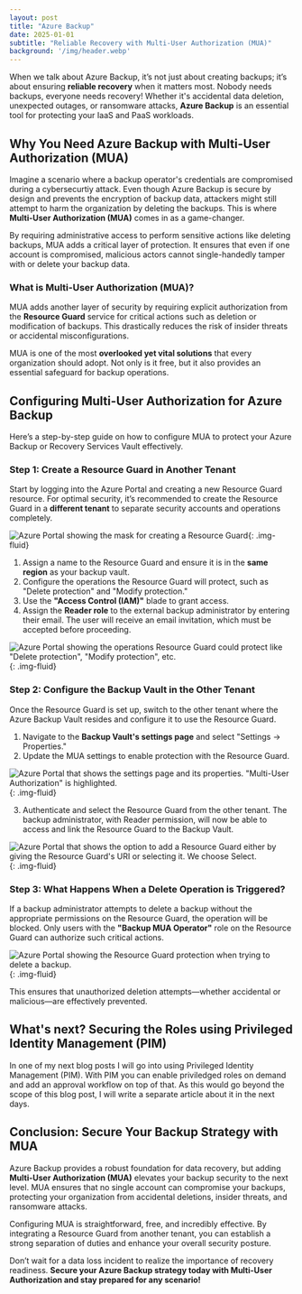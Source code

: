 ```yaml
---
layout: post
title: "Azure Backup"
date: 2025-01-01
subtitle: "Reliable Recovery with Multi-User Authorization (MUA)"
background: '/img/header.webp'
---
```


When we talk about Azure Backup, it’s not just about creating backups; it’s about ensuring **reliable recovery** when it matters most. Nobody needs backups, everyone needs recovery! Whether it's accidental data deletion, unexpected outages, or ransomware attacks, **Azure Backup** is an essential tool for protecting your IaaS and PaaS workloads.

## Why You Need Azure Backup with Multi-User Authorization (MUA)

Imagine a scenario where a backup operator's credentials are compromised during a cybersecurtiy attack. Even though Azure Backup is secure by design and prevents the encryption of backup data, attackers might still attempt to harm the organization by deleting the backups. This is where **Multi-User Authorization (MUA)** comes in as a game-changer.

By requiring administrative access to perform sensitive actions like deleting backups, MUA adds a critical layer of protection. It ensures that even if one account is compromised, malicious actors cannot single-handedly tamper with or delete your backup data.

### What is Multi-User Authorization (MUA)?

MUA adds another layer of security by requiring explicit authorization from the **Resource Guard** service for critical actions such as deletion or modification of backups. This drastically reduces the risk of insider threats or accidental misconfigurations.

MUA is one of the most **overlooked yet vital solutions** that every organization should adopt. Not only is it free, but it also provides an essential safeguard for backup operations.

## Configuring Multi-User Authorization for Azure Backup

Here’s a step-by-step guide on how to configure MUA to protect your Azure Backup or Recovery Services Vault effectively.

### Step 1: Create a Resource Guard in Another Tenant

Start by logging into the Azure Portal and creating a new Resource Guard resource. For optimal security, it’s recommended to create the Resource Guard in a **different tenant** to separate security accounts and operations completely.

![Azure Portal showing the mask for creating a Resource Guard](../img/posts/create-resource-guard.png){: .img-fluid}

1. Assign a name to the Resource Guard and ensure it is in the **same region** as your backup vault.  
2. Configure the operations the Resource Guard will protect, such as "Delete protection" and "Modify protection."  
3. Use the **"Access Control (IAM)"** blade to grant access.  
4. Assign the **Reader role** to the external backup administrator by entering their email. The user will receive an email invitation, which must be accepted before proceeding.  

![Azure Portal showing the operations Resource Guard could protect like "Delete protection", "Modify protection", etc.](../img/posts/configure-protected-operations.png){: .img-fluid}

### Step 2: Configure the Backup Vault in the Other Tenant

Once the Resource Guard is set up, switch to the other tenant where the Azure Backup Vault resides and configure it to use the Resource Guard.  

1. Navigate to the **Backup Vault's settings page** and select "Settings -> Properties."  
2. Update the MUA settings to enable protection with the Resource Guard.  

![Azure Portal that shows the settings page and its properties. "Multi-User Authorization" is highlighted.](../img/posts/update-backup-vault-settings-for-mua.png){: .img-fluid}

3. Authenticate and select the Resource Guard from the other tenant. The backup administrator, with Reader permission, will now be able to access and link the Resource Guard to the Backup Vault.  

![Azure Portal that shows the option to add a Resource Guard either by giving the Resource Guard's URI or selecting it. We choose Select.](../img/posts/select-resource-guard.png){: .img-fluid}

### Step 3: What Happens When a Delete Operation is Triggered?

If a backup administrator attempts to delete a backup without the appropriate permissions on the Resource Guard, the operation will be blocked. Only users with the **"Backup MUA Operator"** role on the Resource Guard can authorize such critical actions.  

![Azure Portal showing the Resource Guard protection when trying to delete a backup.](../img/posts/stop-backup-resource-guard-protection.png){: .img-fluid}

This ensures that unauthorized deletion attempts—whether accidental or malicious—are effectively prevented.

## What's next? Securing the Roles using Privileged Identity Management (PIM)

In one of my next blog posts I will go into using Privileged Identity Management (PIM). With PIM you can enable priviledged roles on demand and add an approval workflow on top of that. As this would go beyond the scope of this blog post, I will write a separate article about it in the next days.

## Conclusion: Secure Your Backup Strategy with MUA

Azure Backup provides a robust foundation for data recovery, but adding **Multi-User Authorization (MUA)** elevates your backup security to the next level. MUA ensures that no single account can compromise your backups, protecting your organization from accidental deletions, insider threats, and ransomware attacks.

Configuring MUA is straightforward, free, and incredibly effective. By integrating a Resource Guard from another tenant, you can establish a strong separation of duties and enhance your overall security posture.

Don’t wait for a data loss incident to realize the importance of recovery readiness. **Secure your Azure Backup strategy today with Multi-User Authorization and stay prepared for any scenario!**
